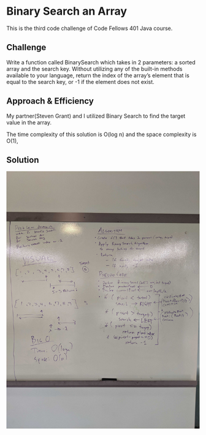 # Binary Search an Array
This is the third code challenge of Code Fellows 401 Java course.

## Challenge
Write a function called BinarySearch which takes in 2 parameters: a sorted array and the search key. Without utilizing any of the built-in methods available to your language, return the index of the array’s element that is equal to the search key, or -1 if the element does not exist.

## Approach & Efficiency
My partner(Steven Grant) and I utilized Binary Search to find the target value in the array.

The time complexity of this solution is O(log n) and the space complexity is O(1),

## Solution
![Whiteboard image of reverse array.](../assets/array_binary_search.jpg)